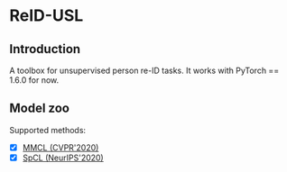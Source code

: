 # ReID-USL

## Introduction

A toolbox for unsupervised person re-ID tasks. It works with PyTorch == 1.6.0 for now.

## Model zoo

Supported methods:

- [x] [MMCL (CVPR'2020)](configs/mmcl/README.md)
- [x] [SpCL (NeurIPS'2020)](configs/spcl/README.md)
